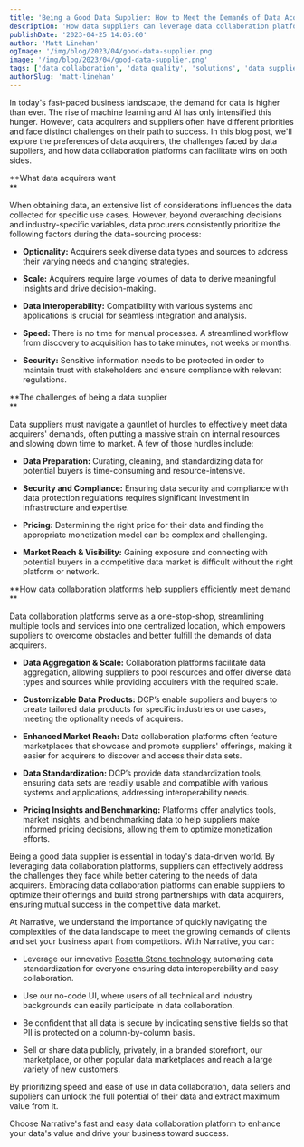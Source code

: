 ```yaml
---
title: 'Being a Good Data Supplier: How to Meet the Demands of Data Acquirers'
description: 'How data suppliers can leverage data collaboration platforms to maximize the value of their data and meet the demands of data buyers.'
publishDate: '2023-04-25 14:05:00'
author: 'Matt Linehan'
ogImage: '/img/blog/2023/04/good-data-supplier.png'
image: '/img/blog/2023/04/good-data-supplier.png'
tags: ['data collaboration', 'data quality', 'solutions', 'data supplier']
authorSlug: 'matt-linehan'
---
```

In today's fast-paced business landscape, the demand for data is higher than ever. The rise of machine learning and AI has only intensified this hunger. However, data acquirers and suppliers often have different priorities and face distinct challenges on their path to success. In this blog post, we'll explore the preferences of data acquirers, the challenges faced by data suppliers, and how data collaboration platforms can facilitate wins on both sides.

**What data acquirers want  
**

When obtaining data, an extensive list of considerations influences the data collected for specific use cases. However, beyond overarching decisions and industry-specific variables, data procurers consistently prioritize the following factors during the data-sourcing process:

* **Optionality:** Acquirers seek diverse data types and sources to address their varying needs and changing strategies.  

* **Scale:** Acquirers require large volumes of data to derive meaningful insights and drive decision-making.  

* **Data Interoperability:** Compatibility with various systems and applications is crucial for seamless integration and analysis.

* **Speed:** There is no time for manual processes. A streamlined workflow from discovery to acquisition has to take minutes, not weeks or months.

* **Security:** Sensitive information needs to be protected in order to maintain trust with stakeholders and ensure compliance with relevant regulations.

**The challenges of being a data supplier  
**

Data suppliers must navigate a gauntlet of hurdles to effectively meet data acquirers' demands, often putting a massive strain on internal resources and slowing down time to market. A few of those hurdles include:

* **Data Preparation:** Curating, cleaning, and standardizing data for potential buyers is time-consuming and resource-intensive.  

* **Security and Compliance:** Ensuring data security and compliance with data protection regulations requires significant investment in infrastructure and expertise.  

* **Pricing:** Determining the right price for their data and finding the appropriate monetization model can be complex and challenging.  

* **Market Reach & Visibility:** Gaining exposure and connecting with potential buyers in a competitive data market is difficult without the right platform or network.

**How data collaboration platforms help suppliers efficiently meet demand  
**

Data collaboration platforms serve as a one-stop-shop, streamlining multiple tools and services into one centralized location, which empowers suppliers to overcome obstacles and better fulfill the demands of data acquirers.

* **Data Aggregation & Scale:** Collaboration platforms facilitate data aggregation, allowing suppliers to pool resources and offer diverse data types and sources while providing acquirers with the required scale.  

* **Customizable Data Products:** DCP’s enable suppliers and buyers to create tailored data products for specific industries or use cases, meeting the optionality needs of acquirers.  

* **Enhanced Market Reach:** Data collaboration platforms often feature marketplaces that showcase and promote suppliers' offerings, making it easier for acquirers to discover and access their data sets.  

* **Data Standardization:** DCP’s provide data standardization tools, ensuring data sets are readily usable and compatible with various systems and applications, addressing interoperability needs.  

* **Pricing Insights and Benchmarking:** Platforms offer analytics tools, market insights, and benchmarking data to help suppliers make informed pricing decisions, allowing them to optimize monetization efforts.

Being a good data supplier is essential in today's data-driven world. By leveraging data collaboration platforms, suppliers can effectively address the challenges they face while better catering to the needs of data acquirers. Embracing data collaboration platforms can enable suppliers to optimize their offerings and build strong partnerships with data acquirers, ensuring mutual success in the competitive data market.  
  
At Narrative, we understand the importance of quickly navigating the complexities of the data landscape to meet the growing demands of clients and set your business apart from competitors. With Narrative, you can:

* Leverage our innovative [Rosetta Stone technology](/blog/seamlessly-acquire-data-with-rosetta-stone) automating data standardization for everyone ensuring data interoperability and easy collaboration.

* Use our no-code UI, where users of all technical and industry backgrounds can easily participate in data collaboration.

* Be confident that all data is secure by indicating sensitive fields so that PII is protected on a column-by-column basis.  

* Sell or share data publicly, privately, in a branded storefront, our marketplace, or other popular data marketplaces and reach a large variety of new customers.

By prioritizing speed and ease of use in data collaboration, data sellers and suppliers can unlock the full potential of their data and extract maximum value from it.

Choose Narrative's fast and easy data collaboration platform to enhance your data's value and drive your business toward success.
